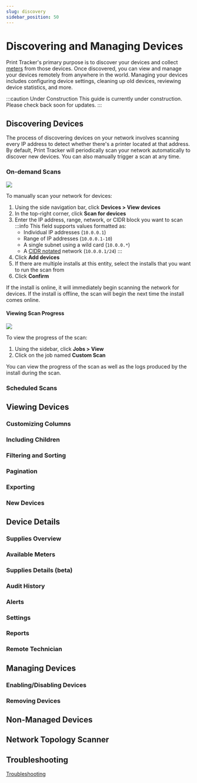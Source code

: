 ```yaml
---
slug: discovery
sidebar_position: 50
---
```


# Discovering and Managing Devices
Print Tracker's primary purpose is to discover your devices and collect [meters](./60-meters-and-supplies.md) from those devices. Once discovered, you can view and manage your devices remotely from anywhere in the world. Managing your devices includes configuring device settings, cleaning up old devices, reviewing device statistics, and more.

:::caution Under Construction
This guide is currently under construction. Please check back soon for updates.
:::

## Discovering Devices
The process of discovering devices on your network involves scanning every IP address to detect whether there's a printer located at that address. By default, Print Tracker will periodically scan your network automatically to discover new devices. You can also manually trigger a scan at any time. 

### On-demand Scans
![](../images/discovering-devices-scan-for-device.gif)

To manually scan your network for devices:
1. Using the side navigation bar, click **Devices > View devices**
2. In the top-right corner, click **Scan for devices**
3. Enter the IP address, range, network, or CIDR block you want to scan
   :::info
   This field supports values formatted as:
   * Individual IP addresses (`10.0.0.1`)
   * Range of IP addresses (`10.0.0.1-10`)
   * A single subnet using a wild card (`10.0.0.*`)
   * A [CIDR notated](https://en.wikipedia.org/wiki/Classless_Inter-Domain_Routing) network (`10.0.0.1/24`)
   :::
4. Click **Add devices**
5. If there are multiple installs at this entity, select the installs that you want to run the scan from
6. Click **Confirm**

If the install is online, it will immediately begin scanning the network for devices. If the install is offline, the scan will begin the next time the install comes online.

#### Viewing Scan Progress
![](../images/discovering-devices-scan-job.gif)

To view the progress of the scan:
1. Using the sidebar, click **Jobs > View**
2. Click on the job named **Custom Scan**

You can view the progress of the scan as well as the logs produced by the install during the scan.

### Scheduled Scans

## Viewing Devices

### Customizing Columns

### Including Children

### Filtering and Sorting

### Pagination

### Exporting

### New Devices

## Device Details

### Supplies Overview

### Available Meters

### Supplies Details (beta)

### Audit History

### Alerts

### Settings

### Reports

### Remote Technician

## Managing Devices

### Enabling/Disabling Devices

### Removing Devices

## Non-Managed Devices

## Network Topology Scanner

## Troubleshooting
[Troubleshooting](../troubleshooting/10-devices.md)